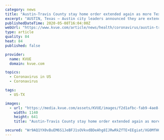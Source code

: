 ```yaml
---
category: news
title: "Austin-Travis County stay home order extended again as more Texas businesses reopen"
excerpt: "AUSTIN, Texas — Austin city leaders announced they are extending the Stay Home, Work Safe orders in Austin-Travis County. This comes as more Texas businesses begin to ... Here's what that means for the Austin area: Mayor Adler and Judge Eckhardt said they can extend local stay home orders as long as they write orders that align with Gov."
publishedDateTime: 2020-05-08T16:04:00Z
webUrl: "https://www.kvue.com/article/news/health/coronavirus/austin-travis-county-to-extend-stay-home-orders/269-e3c694db-a57e-4c08-bd36-5e4a8fc8f979"
type: article
quality: 84
heat: 84
published: false

provider:
  name: KVUE
  domain: kvue.com

topics:
  - Coronavirus in US
  - Coronavirus

tags:
  - US-TX

images:
  - url: "https://media.kvue.com/assets/KVUE/images/f2d1afbc-fab9-4ae8-a38d-f28367f017ea/f2d1afbc-fab9-4ae8-a38d-f28367f017ea_1140x641.jpg"
    width: 1140
    height: 641
    title: "Austin-Travis County stay home order extended again as more Texas businesses reopen"

secured: "Wr9AQ1YX0vBuEM6S1JeBFJ1sOVkvdBDeAhg8IJRwRkZfTE+EEgiat/XG0MfHGhQ4kRaBt5DOwm1v+3UFAPL9L11Vj/e/6qqfDkPsBtrLBmrWGn+F2MKCF6aMBfcv2XPXjEvxMkbPx4tAyrYhpXDrxaNKBIK62QGln1dX1ceHTrTq1zchBi85U3K/EHfHYEDzN92UmU3pg24x/L8s00/eMqIsFsVXYRJGBZxIHKjwTg4h7gGJkfkYm5zGvwKY+gJvqQz/djqaxUOFJDsuhPjREiPvXcG4m8Gk/u2/FnEdU3xHPJwRoKtk+e+MoFDetax11FdW7CBboM7Sxny42g0HnLFlLBak2xR5ghiWBK914rmU0WESGrwHQAs1vbVOWwwjyMt9fzcX1XB7ZShSdTZes9TPxSGV/aQnsAUYu4VePsNLCREdV77n6ggz3IUR4Ai134hWSI4TudtdCf3xCa2crft17aFmU4pGG7kYbAQGWwE=;o2V07a6lZ1R18jQ8Ke8V/g=="
---
```


